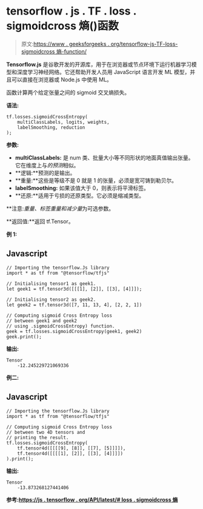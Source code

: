 # tensorflow . js . TF . loss . sigmoidcross 熵()函数

> 原文:[https://www . geeksforgeeks . org/tensorflow-js-TF-loss-sigmoidcross 熵-function/](https://www.geeksforgeeks.org/tensorflow-js-tf-losses-sigmoidcrossentropy-function/)

**Tensorflow.js** 是谷歌开发的开源库，用于在浏览器或节点环境下运行机器学习模型和深度学习神经网络。它还帮助开发人员用 JavaScript 语言开发 ML 模型，并且可以直接在浏览器或 Node.js 中使用 ML。

函数计算两个给定张量之间的 sigmoid 交叉熵损失。

**语法:**

```
tf.losses.sigmoidCrossEntropy(
    multiClassLabels, logits, weights, 
    labelSmoothing, reduction
); 
```

**参数:**

*   **multiClassLabels:** 是 num 类、批量大小等不同形状的地面真值输出张量。它在维度上与*的预测*相似。
*   **逻辑:**预测的是输出。
*   **重量:**这些是等级不是 0 就是 1 的张量，必须是宽可铸到勒贝尔。
*   **labelSmoothing:** 如果该值大于 0，则表示将平滑标签。
*   **还原:**适用于亏损的还原类型。它必须是缩减类型。

**注意:***重量*、*标签重量*和*减少量*为可选参数。

**返回值:**返回 tf.Tensor。

**例 1:**

## Javascript

```
// Importing the tensorflow.Js library
import * as tf from "@tensorflow/tfjs"

// Initialising tensor1 as geek1.
let geek1 = tf.tensor3d([[[1], [2]], [[3], [4]]]);

// Initialising tensor2 as geek2.
let geek2 = tf.tensor3d([7, 11, 13, 4], [2, 2, 1])

// Computing sigmoid Cross Entropy loss
// between geek1 and geek2
// using .sigmoidCrossEntropy) function.
geek = tf.losses.sigmoidCrossEntropy(geek1, geek2)
geek.print();
```

**输出:**

```
Tensor
    -12.245229721069336
```

**例二:**

## Javascript

```
// Importing the tensorflow.Js library
import * as tf from "@tensorflow/tfjs"

// Computing sigmoid Cross Entropy loss
// between two 4D tensors and
// printing the result.
tf.losses.sigmoidCrossEntropy(
    tf.tensor4d([[[[9], [8]], [[7], [5]]]]),
    tf.tensor4d([[[[1], [2]], [[3], [4]]]])
).print();
```

**输出:**

```
Tensor
    -13.873268127441406
```

**参考:**[**https://js . tensorflow . org/API/latest/# loss . sigmoidcross 熵**](https://js.tensorflow.org/api/latest/#losses.sigmoidCrossEntropy)